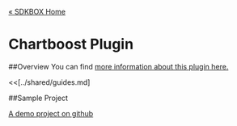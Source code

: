 [&#171; SDKBOX Home](http://sdkbox.com)

<h1>Chartboost Plugin</h1>

##Overview
You can find [more information about this plugin here.](http://www.cocos2d-x.org/sdkbox/chartboost)


<<[../shared/guides.md]


##Sample Project

[A demo project on github](https://github.com/sdkbox/sdkbox-sample-chartboost)
